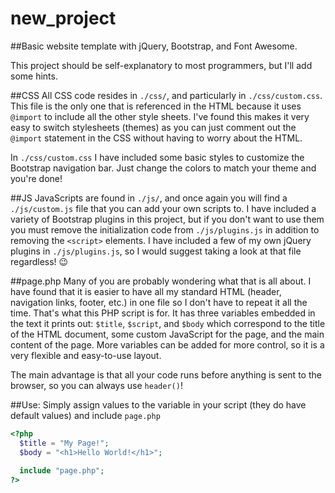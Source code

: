 # new_project

##Basic website template with jQuery, Bootstrap, and Font Awesome.

This project should be self-explanatory to most programmers, but I'll add some hints.

##CSS
All CSS code resides in `./css/`, and particularly in `./css/custom.css`.  This file is the only one that is referenced in
the HTML because it uses `@import` to include all the other style sheets.  I've found this makes it very easy to switch
stylesheets (themes) as you can just comment out the `@import` statement in the CSS without having to worry about the HTML.

In `./css/custom.css` I have included some basic styles to customize the Bootstrap navigation bar.  Just change the colors
to match your theme and you're done!

##JS
JavaScripts are found in `./js/`, and once again you will find a `./js/custom.js` file that you can add your own scripts to.
I have included a variety of Bootstrap plugins in this project, but if you don't want to use them you must remove the
initialization code from `./js/plugins.js` in addition to removing the `<script>` elements.  I have included a few of my own
jQuery plugins in `./js/plugins.js`, so I would suggest taking a look at that file regardless! :wink:

##page.php
Many of you are probably wondering what that is all about.  I have found that it is easier to have all my standard HTML
(header, navigation links, footer, etc.) in one file so I don't have to repeat it all the time.  That's what this PHP
script is for.  It has three variables embedded in the text it prints out: `$title`, `$script`, and `$body` which correspond
to the title of the HTML document, some custom JavaScript for the page, and the main content of the page.  More variables can
be added for more control, so it is a very flexible and easy-to-use layout.

The main advantage is that all your code runs before anything is sent to the browser, so you can always use `header()`!

##Use:
Simply assign values to the variable in your script (they do have default values) and include `page.php`

```php
<?php
  $title = "My Page!";
  $body = "<h1>Hello World!</h1>";
  
  include "page.php";
?>
```
